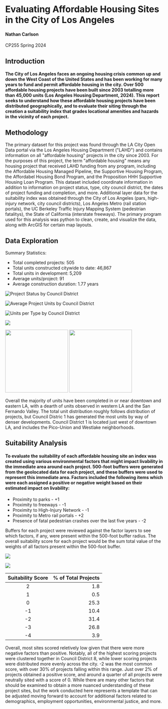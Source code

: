# Evaluating Affordable Housing Sites in the City of Los Angeles

#### Nathan Carlson 
CP255 Spring 2024

## Introduction
#### The City of Los Angeles faces an ongoing housing crisis common up and down the West Coast of the United States and has been working for many years to fund and permit affordable housing in the city. Over 500 affordable housing projects have been built since 2003 totalling more than 45,000 units (Los Angeles Housing Department, 2024). This report seeks to understand how these affordable housing projects have been distributed geographically, and to evaluate their siting through the creation a suitability index that grades locational amenities and hazards in the vicinity of each project. 

## Methodology
The primary dataset for this project was found through the LA City Open Data portal via the Los Angeles Housing Department ("LAHD") and contains information on all "affordable housing" projects in the city since 2003. For the purposes of this project, the term "affordable housing" means any housing project that received LAHD funding from any program, including the Affordable Housing Managed Pipeline, the Supportive Housing Program, the Affordabel Housing Bond Program, and the Proposition HHH Supportive Housing Loan Program. This dataset included coordinate information in addition to information on project status, type, city council district, the dates of project funding and completion, and more. Additional layer data for the suitability index was obtained through the City of Los Angeles (pars, high-injury network, city council districts), Los Angeles Metro (rail station portals), the UC Berkeley Traffic Injury Mapping System (pedestrian fatalitys), the State of California (interstate freeways). The primary program used for this analysis was python to clean, create, and visualize the data, along with ArcGIS for certain map layouts. 

## Data Exploration
Summary Statistics:
* Total completed projects: 505
* Total units constructed citywide to date: 46,867
* Total units in development: 5,209
* Average units/project: 91
* Average construction duration: 1.77 years

![Project Status by Council District](docs/assets/status_by_cd_white.png)

![Average Project Units by Council District](docs/assets/units_per_proj.png)

![Units per Type by Council District](docs/assets/units_per_cd_by_type.png)

![](docs/assets/distribution_map_2.png)

<p float="left">
  <img src="docs/assets/count_per_cd_map.png" width="200" /> 
  <img src="docs/assets/units_per_cd_map.png" width="200" />
</p>

Overall the majority of units have been completed in or near downtown and eastern LA, with a dearth of units observed in western LA and the San Fernando Valley. The total unit distribution roughly follows distribution of projects, but Council Distric 1 has generated the most units by way of denser developments. Council District 1 is located just west of downtown LA, and includes the Pico-Union and Westlake neighborhoods.

## Suitability Analysis
#### To evaluate the suitability of each affordable housing site an index was created using various environmental factors that might impact livability in the immediate area around each project. 500-foot buffers were generated from the geolocated data for each project, and these buffers were used to represent this immediate area. Factors included the following items which were each assigned a positive or negative weight based on their estimated impact on livability:
* Proximity to parks - +1
* Proximity to freeways - -1
* Proximity to High-Injury Network - -1
* Proximity to Metro rail portals - +2
* Presence of fatal pedestrian crashes over the last five years - -2

Buffers for each project were reviewed against the factor layers to see which factors, if any, were present within the 500-foot buffer radius. The overall suitability score for each project would be the sum total value of the weights of all factors present within the 500-foot buffer. 

![](docs/assets/suitability_factors_map.png)

![](docs/assets/suit_map.png)

| Suitability Score | % of Total Projects |
| :---------------: | ------------------: |
| 2                 | 1.8                 |
| 1                 | 0.5                 |
| 0                 | 25.3                |
| -1                | 10.4                |
| -2                | 31.4                | 
| -3                | 26.8                |
| -4                | 3.9                 |

Overall, most sites scored reletively low given that there were more negative factors than positive. Notably, all of the highest scoring projects were clustered together in Council District 8, while lower scoring projects were distributed more evenly across the city. -2 was the most common score, with over 30% of projects falling within this range. Just over 2% of projects obtained a positive score, and around a quarter of all projects were neutrally sited with a score of 0. While there are many other factors that should be examined to obtain a more nuanced understanding of these project sites, but the work conducted here represents a template that can be adjusted moving forward to account for additional factors related to demographics, employment opportunities, environmental justice, and more. 


